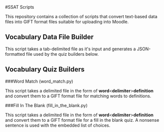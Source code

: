 #SSAT Scripts

This repository contains a collection of scripts that convert text-based data files into GIFT format files suitable for uploading into Moodle.

## Vocabulary Data File Builder

This script takes a tab-delimited file as it's input and generates a JSON-formatted file used by the quiz builders below.

## Vocabulary Quiz Builders

###Word Match (word_match.py)

This script takes a delimited file in the form of **word**\<**delimiter**\>**definition** and convert them to a GIFT format file for matching words to definitions.

###Fill In The Blank (fill_in_the_blank.py)

This script takes a delimited file in the form of **word**\<**delimiter**\>**definition** and convert them to a GIFT format file for a fill in the blank quiz. A nonsense sentence is used with the embedded list of choices.
